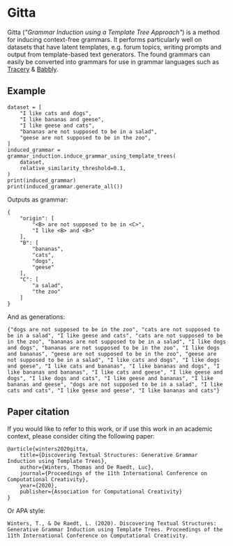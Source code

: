 # Gitta

Gitta (*"Grammar Induction using a Template Tree Approach"*) is a method for inducing context-free grammars.
It performs particularly well on datasets that have latent templates, e.g. forum topics, writing prompts and output from template-based text generators.
The found grammars can easily be converted into grammars for use in grammar languages such as [Tracery](https://tracery.io/) & [Babbly](https://github.com/twinters/babbly).

## Example

```
dataset = [
    "I like cats and dogs",
    "I like bananas and geese",
    "I like geese and cats",
    "bananas are not supposed to be in a salad",
    "geese are not supposed to be in the zoo",
]
induced_grammar = grammar_induction.induce_grammar_using_template_trees(
    dataset,
    relative_similarity_threshold=0.1,
)
print(induced_grammar)
print(induced_grammar.generate_all())
```
Outputs as grammar:
```
{
    "origin": [
        "<B> are not supposed to be in <C>",
        "I like <B> and <B>"
    ],
    "B": [
        "bananas",
        "cats",
        "dogs",
        "geese"
    ],
    "C": [
        "a salad",
        "the zoo"
    ]
}
```

And as generations:
```
{"dogs are not supposed to be in the zoo", "cats are not supposed to be in a salad", "I like geese and cats", "cats are not supposed to be in the zoo", "bananas are not supposed to be in a salad", "I like dogs and dogs", "bananas are not supposed to be in the zoo", "I like dogs and bananas", "geese are not supposed to be in the zoo", "geese are not supposed to be in a salad", "I like cats and dogs", "I like dogs and geese", "I like cats and bananas", "I like bananas and dogs", "I like bananas and bananas", "I like cats and geese", "I like geese and dogs", "I like dogs and cats", "I like geese and bananas", "I like bananas and geese", "dogs are not supposed to be in a salad", "I like cats and cats", "I like geese and geese", "I like bananas and cats"}
```


## Paper citation

If you would like to refer to this work, or if use this work in an academic context, please consider citing the following paper:

```
@article{winters2020gitta,
    title={Discovering Textual Structures: Generative Grammar Induction using Template Trees},
    author={Winters, Thomas and De Raedt, Luc},
    journal={Proceedings of the 11th International Conference on Computational Creativity},
    year={2020},
    publisher={Association for Computational Creativity}
}
```

Or APA style:
```
Winters, T., & De Raedt, L. (2020). Discovering Textual Structures: Generative Grammar Induction using Template Trees. Proceedings of the 11th International Conference on Computational Creativity.
```